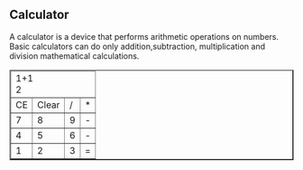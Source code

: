 <!DOCTYPE html>
<html>
    <head>
        <title>
            Tables
        </title>
    </head>
    <body>
        <div>
            <h2>Calculator</h2>
            <p>A calculator is a device that performs arithmetic operations on numbers. Basic calculators can do only addition,subtraction, multiplication and division mathematical calculations.</p>
            <table border="2">
                <tbody>
                    <tr>
                        <td>CE</td>
                        <td>Clear</td>
                        <td>/</td>
                        <td>*</td>
                    </tr>
                    <tr>
                        <td>7</td>
                        <td>8</td>
                        <td>9</td>
                        <td>-</td>
                    </tr>
                    <tr>
                        <td>4</td>
                        <td>5</td>
                        <td>6</td>
                        <td>-</td>
                    </tr>
                    <tr>
                        <td>1</td>
                        <td>2</td>
                        <td>3</td>
                        <td>=</td>
                    </tr>
                </tbody>
                <thead>
                    <tr>
                        <td colspan="4">
                            1+1 <br />
                            2
                        </td>
                    </tr>
                </thead>
            </table>
        </div>
    </body>
</html>

